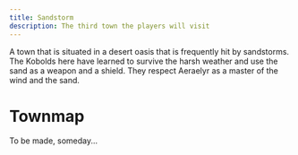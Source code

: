 ```yaml
---
title: Sandstorm
description: The third town the players will visit
---
```


A town that is situated in a desert oasis that is frequently hit by sandstorms. The Kobolds here have learned to survive the harsh weather and use the sand as a weapon and a shield. They respect Aeraelyr as a master of the wind and the sand.

# Townmap
To be made, someday...